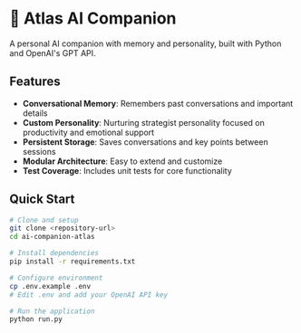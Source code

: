 # 🤖 Atlas AI Companion

A personal AI companion with memory and personality, built with Python and OpenAI's GPT API.

## Features

- **Conversational Memory**: Remembers past conversations and important details
- **Custom Personality**: Nurturing strategist personality focused on productivity and emotional support
- **Persistent Storage**: Saves conversations and key points between sessions
- **Modular Architecture**: Easy to extend and customize
- **Test Coverage**: Includes unit tests for core functionality

## Quick Start

```bash
# Clone and setup
git clone <repository-url>
cd ai-companion-atlas

# Install dependencies
pip install -r requirements.txt

# Configure environment
cp .env.example .env
# Edit .env and add your OpenAI API key

# Run the application
python run.py